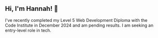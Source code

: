 ## Hi, I'm Hannah! 👋

I've recently completed my Level 5 Web Development Diploma with the Code Institute in December 2024 and am pending results. I am seeking an entry-level role in tech.

<!--
**hannahro15/hannahro15** is a ✨ _special_ ✨ repository because its `README.md` (this file) appears on your GitHub profile.




